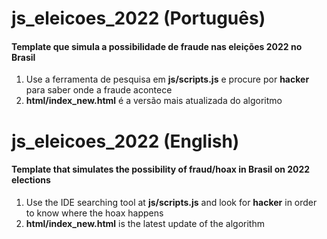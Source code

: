 

# js_eleicoes_2022 (Português)
<h4>Template que simula a possibilidade de fraude nas eleições 2022 no Brasil</h4>

<ol>
  <li>Use a ferramenta de pesquisa em <b>js/scripts.js</b> e procure por <b>hacker</b> para saber onde a fraude acontece</li>
  <li><b>html/index_new.html</b> é a versão mais atualizada do algoritmo</li>
</ol>

# js_eleicoes_2022 (English)
<h4>Template that simulates the possibility of fraud/hoax in Brasil on 2022 elections</h4>

<ol>
  <li>Use the IDE searching tool at <b>js/scripts.js</b> and look for <b>hacker</b> in order to know where the hoax happens</li>
  <li><b>html/index_new.html</b> is the latest update of the algorithm</li>
</ol>
